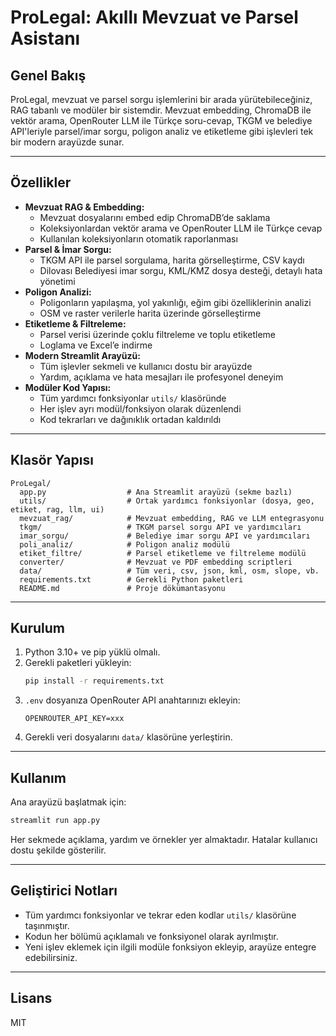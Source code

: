 # ProLegal: Akıllı Mevzuat ve Parsel Asistanı

## Genel Bakış
ProLegal, mevzuat ve parsel sorgu işlemlerini bir arada yürütebileceğiniz, RAG tabanlı ve modüler bir sistemdir. Mevzuat embedding, ChromaDB ile vektör arama, OpenRouter LLM ile Türkçe soru-cevap, TKGM ve belediye API'leriyle parsel/imar sorgu, poligon analiz ve etiketleme gibi işlevleri tek bir modern arayüzde sunar.

---

## Özellikler
- **Mevzuat RAG & Embedding:**
  - Mevzuat dosyalarını embed edip ChromaDB’de saklama
  - Koleksiyonlardan vektör arama ve OpenRouter LLM ile Türkçe cevap
  - Kullanılan koleksiyonların otomatik raporlanması
- **Parsel & İmar Sorgu:**
  - TKGM API ile parsel sorgulama, harita görselleştirme, CSV kaydı
  - Dilovası Belediyesi imar sorgu, KML/KMZ dosya desteği, detaylı hata yönetimi
- **Poligon Analizi:**
  - Poligonların yapılaşma, yol yakınlığı, eğim gibi özelliklerinin analizi
  - OSM ve raster verilerle harita üzerinde görselleştirme
- **Etiketleme & Filtreleme:**
  - Parsel verisi üzerinde çoklu filtreleme ve toplu etiketleme
  - Loglama ve Excel’e indirme
- **Modern Streamlit Arayüzü:**
  - Tüm işlevler sekmeli ve kullanıcı dostu bir arayüzde
  - Yardım, açıklama ve hata mesajları ile profesyonel deneyim
- **Modüler Kod Yapısı:**
  - Tüm yardımcı fonksiyonlar `utils/` klasöründe
  - Her işlev ayrı modül/fonksiyon olarak düzenlendi
  - Kod tekrarları ve dağınıklık ortadan kaldırıldı

---

## Klasör Yapısı
```
ProLegal/
  app.py                  # Ana Streamlit arayüzü (sekme bazlı)
  utils/                  # Ortak yardımcı fonksiyonlar (dosya, geo, etiket, rag, llm, ui)
  mevzuat_rag/            # Mevzuat embedding, RAG ve LLM entegrasyonu
  tkgm/                   # TKGM parsel sorgu API ve yardımcıları
  imar_sorgu/             # Belediye imar sorgu API ve yardımcıları
  poli_analiz/            # Poligon analiz modülü
  etiket_filtre/          # Parsel etiketleme ve filtreleme modülü
  converter/              # Mevzuat ve PDF embedding scriptleri
  data/                   # Tüm veri, csv, json, kml, osm, slope, vb.
  requirements.txt        # Gerekli Python paketleri
  README.md               # Proje dökümantasyonu
```

---

## Kurulum
1. Python 3.10+ ve pip yüklü olmalı.
2. Gerekli paketleri yükleyin:
   ```bash
   pip install -r requirements.txt
   ```
3. `.env` dosyanıza OpenRouter API anahtarınızı ekleyin:
   ```env
   OPENROUTER_API_KEY=xxx
   ```
4. Gerekli veri dosyalarını `data/` klasörüne yerleştirin.

---

## Kullanım
Ana arayüzü başlatmak için:
```bash
streamlit run app.py
```

Her sekmede açıklama, yardım ve örnekler yer almaktadır. Hatalar kullanıcı dostu şekilde gösterilir.

---

## Geliştirici Notları
- Tüm yardımcı fonksiyonlar ve tekrar eden kodlar `utils/` klasörüne taşınmıştır.
- Kodun her bölümü açıklamalı ve fonksiyonel olarak ayrılmıştır.
- Yeni işlev eklemek için ilgili modüle fonksiyon ekleyip, arayüze entegre edebilirsiniz.

---

## Lisans
MIT
